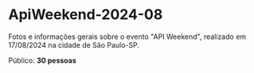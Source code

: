 # ApiWeekend-2024-08
Fotos e informações gerais sobre o evento "API Weekend", realizado em 17/08/2024 na cidade de São Paulo-SP.

Público: **30 pessoas**
